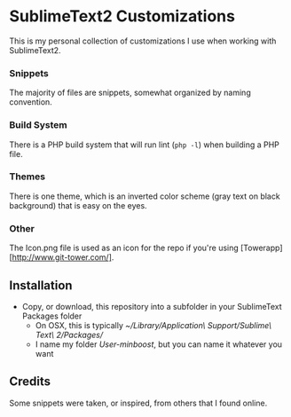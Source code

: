 SublimeText2 Customizations
===================================================

This is my personal collection of customizations I use when working with SublimeText2.

### Snippets
The majority of files are snippets, somewhat organized by naming convention.

### Build System
There is a PHP build system that will run lint (`php -l`) when building a PHP file.

### Themes
There is one theme, which is an inverted color scheme (gray text on black background) that is easy on the eyes.

### Other
The Icon.png file is used as an icon for the repo if you're using [Towerapp][http://www.git-tower.com/].

Installation
------------

+ Copy, or download, this repository into a subfolder in your SublimeText Packages folder
  + On OSX, this is typically _~/Library/Application\ Support/Sublime\ Text\ 2/Packages/_
  + I name my folder _User-minboost_, but you can name it whatever you want

Credits
-------

Some snippets were taken, or inspired, from others that I found online.
